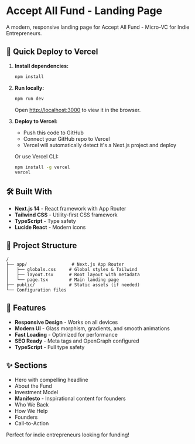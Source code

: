 # Accept All Fund - Landing Page

A modern, responsive landing page for Accept All Fund - Micro-VC for Indie Entrepreneurs.

## 🚀 Quick Deploy to Vercel

1. **Install dependencies:**
   ```bash
   npm install
   ```

2. **Run locally:**
   ```bash
   npm run dev
   ```
   Open [http://localhost:3000](http://localhost:3000) to view it in the browser.

3. **Deploy to Vercel:**
   - Push this code to GitHub
   - Connect your GitHub repo to Vercel
   - Vercel will automatically detect it's a Next.js project and deploy

   Or use Vercel CLI:
   ```bash
   npm install -g vercel
   vercel
   ```

## 🛠️ Built With

- **Next.js 14** - React framework with App Router
- **Tailwind CSS** - Utility-first CSS framework
- **TypeScript** - Type safety
- **Lucide React** - Modern icons

## 📁 Project Structure

```
/
├── app/                 # Next.js App Router
│   ├── globals.css     # Global styles & Tailwind
│   ├── layout.tsx      # Root layout with metadata
│   └── page.tsx        # Main landing page
├── public/             # Static assets (if needed)
└── Configuration files
```

## 🎨 Features

- **Responsive Design** - Works on all devices
- **Modern UI** - Glass morphism, gradients, and smooth animations
- **Fast Loading** - Optimized for performance
- **SEO Ready** - Meta tags and OpenGraph configured
- **TypeScript** - Full type safety

## ✨ Sections

- Hero with compelling headline
- About the Fund
- Investment Model
- **Manifesto** - Inspirational content for founders
- Who We Back
- How We Help
- Founders
- Call-to-Action

Perfect for indie entrepreneurs looking for funding!
